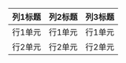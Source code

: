 | 列1标题 | 列2标题 | 列3标题 |
|---------|---------|---------|
| 行1单元 | 行1单元 | 行1单元 |
| 行2单元 | 行2单元 | 行2单元 |
